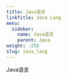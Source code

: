 ```yaml
---
title: Java语言
linkTitle: Java Lang
menu:
  sidebar:
    name: Java语言
    parent: Java
weight: -250
slug: java_lang
---
```

Java语言